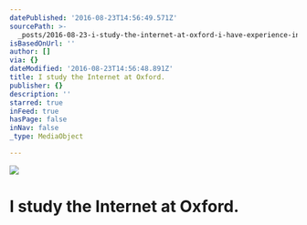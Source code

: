 ```yaml
---
datePublished: '2016-08-23T14:56:49.571Z'
sourcePath: >-
  _posts/2016-08-23-i-study-the-internet-at-oxford-i-have-experience-in-startup.md
isBasedOnUrl: ''
author: []
via: {}
dateModified: '2016-08-23T14:56:48.891Z'
title: I study the Internet at Oxford.
publisher: {}
description: ''
starred: true
inFeed: true
hasPage: false
inNav: false
_type: MediaObject

---
```

![](https://the-grid-user-content.s3-us-west-2.amazonaws.com/9a792817-4c24-4d40-a815-7e7fdc2db9f7.jpg)

# I study the Internet at Oxford.